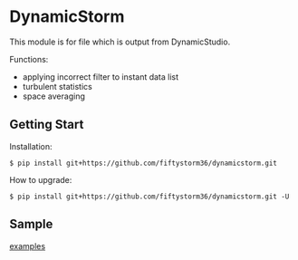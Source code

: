 # DynamicStorm
This module is for file which is output from DynamicStudio.

Functions:

- applying incorrect filter to instant data list
- turbulent statistics
- space averaging

## Getting Start
Installation:
```
$ pip install git+https://github.com/fiftystorm36/dynamicstorm.git
```

How to upgrade:
```
$ pip install git+https://github.com/fiftystorm36/dynamicstorm.git -U
```

## Sample
[examples](/examples)
